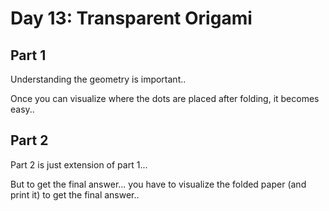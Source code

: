 # Day 13: Transparent Origami

## Part 1
Understanding the geometry is important.. 

Once you can visualize where the dots are placed after folding, it becomes easy.. 

## Part 2
Part 2 is just extension of part 1... 

But to get the final answer... you have to visualize the folded paper (and print it) to get the final answer..